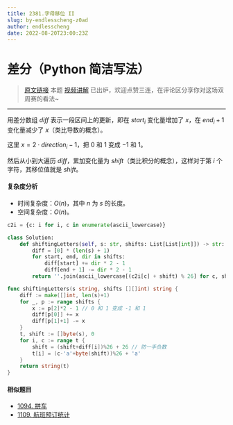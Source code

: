 ```yaml
---
title: 2381.字母移位 II
slug: by-endlesscheng-z0ad
author: endlesscheng
date: 2022-08-20T23:00:23Z
---
```

# 差分（Python 简洁写法）
 
> [原文链接](https://leetcode.cn/problems/shifting-letters-ii/solution/by-endlesscheng-z0ad)
本题 [视频讲解](https://www.bilibili.com/video/BV1Kd4y1Z7Fv) 已出炉，欢迎点赞三连，在评论区分享你对这场双周赛的看法~

---

用差分数组 $\textit{diff}$ 表示一段区间上的更新，即在 $\textit{start}_i$ 变化量增加了 $x$，在 $\textit{end}_i+1$ 变化量减少了 $x$（类比导数的概念）。

这里 $x=2\cdot\textit{direction}_i-1$，把 $0$ 和 $1$ 变成 $-1$ 和 $1$。

然后从小到大遍历 $\textit{diff}$，累加变化量为 $\textit{shift}$（类比积分的概念），这样对于第 $i$ 个字符，其移位值就是 $\textit{shift}$。

#### 复杂度分析

- 时间复杂度：$O(n)$，其中 $n$ 为 $s$ 的长度。
- 空间复杂度：$O(n)$。

```py [sol1-Python3]
c2i = {c: i for i, c in enumerate(ascii_lowercase)}

class Solution:
    def shiftingLetters(self, s: str, shifts: List[List[int]]) -> str:
        diff = [0] * (len(s) + 1)
        for start, end, dir in shifts:
            diff[start] += dir * 2 - 1
            diff[end + 1] -= dir * 2 - 1
        return ''.join(ascii_lowercase[(c2i[c] + shift) % 26] for c, shift in zip(s, accumulate(diff)))
```

```go [sol1-Go]
func shiftingLetters(s string, shifts [][]int) string {
	diff := make([]int, len(s)+1)
	for _, p := range shifts {
		x := p[2]*2 - 1 // 0 和 1 变成 -1 和 1
		diff[p[0]] += x
		diff[p[1]+1] -= x
	}
	t, shift := []byte(s), 0
	for i, c := range t {
		shift = (shift+diff[i])%26 + 26 // 防一手负数
		t[i] = (c-'a'+byte(shift))%26 + 'a'
	}
	return string(t)
}
```

#### 相似题目

- [1094. 拼车](https://leetcode.cn/problems/car-pooling/)
- [1109. 航班预订统计](https://leetcode.cn/problems/corporate-flight-bookings/)
